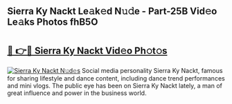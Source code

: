 ## Sierra Ky Nackt Le𝚊k𝚎d N𝚞𝚍e - Part-25B Vid𝚎o Le𝚊ks Photos fhB5O

# <h2><a href="http://fb2k96.evod.top/?m=Sierra+Ky+Nackt">🔗 👉🔴 Sierra Ky Nackt Vid𝚎o Ph𝚘t𝚘s</a></h2>

[![Sierra Ky Nackt N𝚞d𝚎s](https://i.imgur.com/8V9OHl7.gif)](http://fb2k96.evod.top/?m=Sierra+Ky+Nackt)
Social media personality Sierra Ky Nackt, famous for sharing lifestyle and dance content, including dance trend performances and mini vlogs. The public eye has been on Sierra Ky Nackt lately, a man of great influence and power in the business world. 

